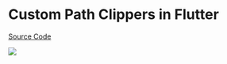 # Custom Path Clippers in Flutter

[Source Code](../source/custom-path-clippers-in-flutter.dart)

![](../source/custom-path-clippers-in-flutter.jpg)
